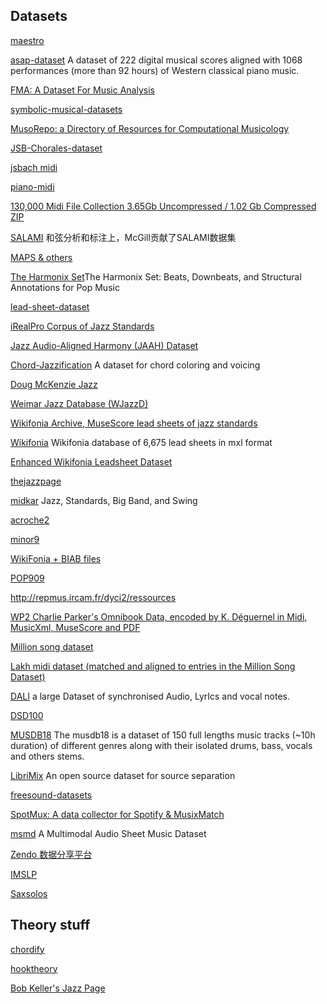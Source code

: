## Datasets

[maestro](https://g.co/magenta/maestro-dataset)

[asap-dataset](https://github.com/fosfrancesco/asap-dataset)
A dataset of 222 digital musical scores aligned with 1068 performances (more than 92 hours) of Western classical piano music.

[FMA: A Dataset For Music Analysis](https://github.com/mdeff/fma)

[symbolic-musical-datasets](https://github.com/wayne391/symbolic-musical-datasets)

[MusoRepo: a Directory of Resources for Computational Musicology](https://fourscoreandmore.org/musoRepo/)

[JSB-Chorales-dataset](https://github.com/czhuang/JSB-Chorales-dataset)

[jsbach midi](http://www.jsbach.net/midi/) 

[piano-midi](http://www.piano-midi.de/chopin)

[130,000 Midi File Collection 3.65Gb Uncompressed / 1.02 Gb Compressed ZIP](https://www.reddit.com/r/WeAreTheMusicMakers/comments/3ajwe4/the_largest_midi_collection_on_the_internet/)

[SALAMI](https://ddmal.music.mcgill.ca/research/SALAMI/)
和弦分析和标注上，McGill贡献了SALAMI数据集

[MAPS & others](https://adasp.telecom-paris.fr/resources/)

[The Harmonix Set](https://github.com/urinieto/harmonixset)The Harmonix Set: Beats, Downbeats, and Structural Annotations for Pop Music

[lead-sheet-dataset](https://github.com/wayne391/lead-sheet-dataset)

[iRealPro Corpus of Jazz Standards](https://zenodo.org/record/3546040#.YG6sUS0RphH)

[Jazz Audio-Aligned Harmony (JAAH) Dataset](https://github.com/MTG/JAAH)

[Chord-Jazzification](https://github.com/Tsung-Ping/Chord-Jazzification)
A dataset for chord coloring and voicing

[Doug McKenzie Jazz](https://bushgrafts.com/midi/)

[Weimar Jazz Database (WJazzD)](https://jazzomat.hfm-weimar.de/dbformat/dboverview.html)

[Wikifonia Archive, MuseScore lead sheets of jazz standards](https://musescore.com/groups/jazz-standards-leadsheets/discuss/5019538)

[Wikifonia](http://www.synthzone.com/files/Wikifonia/Wikifonia.zip)  Wikifonia database of 6,675 lead sheets in mxl format

[Enhanced Wikifonia Leadsheet Dataset](https://zenodo.org/record/1476555#.YMltci0RrUI)

[thejazzpage](http://www.thejazzpage.de/index1.html)

[midkar](http://midkar.com/jazz/jazz_01.html) Jazz, Standards, Big Band, and Swing

[acroche2](http://www.acroche2.com/midi_jazz.html)

[minor9](https://bhs.minor9.com)


[WikiFonia + BIAB files](https://www.dropbox.com/sh/11lv6srce2627gb/AAD5Z_L8qbbTYbGLGz-5MqT0a?dl=0)

[POP909](https://github.com/music-x-lab/POP909-Dataset)


http://repmus.ircam.fr/dyci2/ressources

[WP2 Charlie Parker's Omnibook Data, encoded by K. Déguernel in Midi, MusicXml, MuseScore and PDF](https://nubo.ircam.fr/index.php/s/BPtsmcqPQCNedgc)

[Million song dataset](http://millionsongdataset.com) 

[Lakh midi dataset (matched and aligned to entries in the Million Song Dataset)](https://colinraffel.com/projects/lmd/)

[DALI](https://github.com/gabolsgabs/DALI)
a large Dataset of synchronised Audio, LyrIcs and vocal notes.

[DSD100](https://github.com/faroit/dsdtools)

[MUSDB18](https://sigsep.github.io/datasets/musdb.html)
The musdb18 is a dataset of 150 full lengths music tracks (~10h duration) of different genres along with their isolated drums, bass, vocals and others stems.

[LibriMix](https://github.com/JorisCos/LibriMix)
An open source dataset for source separation

[freesound-datasets](https://github.com/YearnyeenHo?tab=stars&q=&q=dataset)

[SpotMux: A data collector for Spotify & MusixMatch](https://github.com/dmgutierrez/spotify-musixmatch-data-collector)

[msmd](https://github.com/CPJKU/msmd)
A Multimodal Audio Sheet Music Dataset

[Zendo 数据分享平台](https://zenodo.org/record/3546040#.X4T_6i-cYWr)

[IMSLP](https://github.com/jlumbroso/imslp)

[Saxsolos](https://saxsolos.com)

## Theory stuff

[chordify](https://chordify.net/?welcome=1)

[hooktheory](https://www.hooktheory.com)

[Bob Keller's Jazz Page](https://www.cs.hmc.edu/~keller/jazz/)
